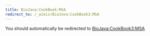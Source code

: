 ```yaml
---
title: BioJava:CookBook:MSA
redirect_to: /_wikis/BioJava:CookBook3:MSA
---
```


You should automatically be redirected to [BioJava:CookBook3:MSA](/_wikis/BioJava:CookBook3:MSA)
